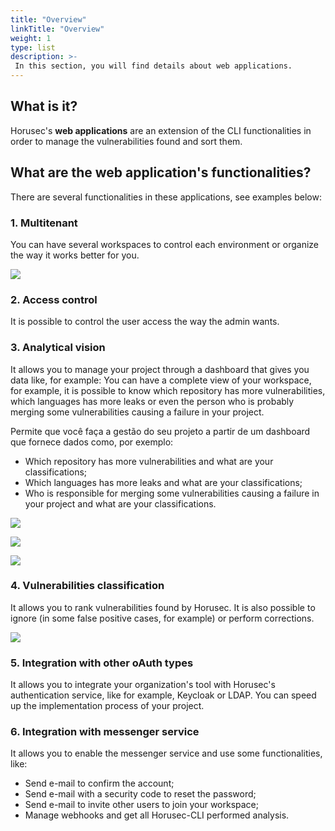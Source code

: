 ```yaml
---
title: "Overview"
linkTitle: "Overview"
weight: 1
type: list
description: >-
 In this section, you will find details about web applications.
---
```


## **What is it?**
Horusec's **web applications** are an extension of the CLI functionalities in order to manage the vulnerabilities found and sort them. 

## **What are the web application's functionalities?**

There are several functionalities in these applications, see examples below:

### **1. Multitenant**

You can have several workspaces to control each environment or organize the way it works better for you.

![](/docs/ptbr/web/overview/0-multitenant.png)

### **2. Access control**

It is possible to control the user access the way the admin wants.

### **3. Analytical vision**

It allows you to manage your project through a dashboard that gives you data like, for example:  You can have a complete view of your workspace, for example, it is possible to know which repository has more vulnerabilities, which languages has more leaks or even the person who is probably merging some vulnerabilities causing a failure in your project.

Permite que você faça a gestão do seu projeto a partir de um dashboard que fornece dados como, por exemplo:

* Which repository has more vulnerabilities and what are your classifications;
* Which languages has more leaks and what are your classifications;
* Who is responsible for merging some vulnerabilities causing a failure in your project and what are your classifications.

![](/docs/ptbr/web/overview/1-1-analytic.png)

![](/docs/ptbr/web/overview/1-2-analytic.png)

![](/docs/ptbr/web/overview/1-3-analytic.png)

### **4. Vulnerabilities classification**

It allows you to rank vulnerabilities found by Horusec. It is also possible to ignore (in some false positive cases, for example) or perform corrections.

![](/docs/ptbr/web/overview/2-vulneravilities.png)

### **5. Integration with other oAuth types**

It allows you to integrate your organization's tool with Horusec's authentication service, like for example, Keycloak or LDAP. You can speed up the implementation process of your project.

### **6. Integration with messenger service**

It allows you to enable the messenger service and use some functionalities, like: 

- Send e-mail to confirm the account; 
- Send e-mail with a security code to reset the password; 
- Send e-mail to invite other users to join your workspace;
- Manage webhooks and get all Horusec-CLI performed analysis. 
